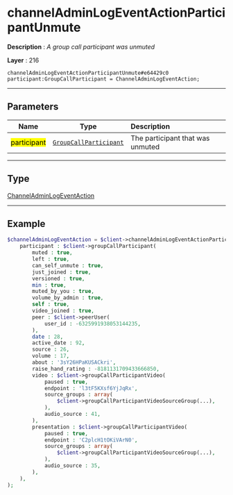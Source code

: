 # channelAdminLogEventActionParticipantUnmute

**Description** : *A group call participant was unmuted*

**Layer** : 216

```tl
channelAdminLogEventActionParticipantUnmute#e64429c0 participant:GroupCallParticipant = ChannelAdminLogEventAction;
```

---

## Parameters

| Name | Type | Description |
| :---: | :---: | :--- |
| <mark>participant</mark> | [`GroupCallParticipant`](type/GroupCallParticipant) | The participant that was unmuted |

---

## Type

[ChannelAdminLogEventAction](type/ChannelAdminLogEventAction)

---

## Example

```php
$channelAdminLogEventAction = $client->channelAdminLogEventActionParticipantUnmute(
	participant : $client->groupCallParticipant(
		muted : true,
		left : true,
		can_self_unmute : true,
		just_joined : true,
		versioned : true,
		min : true,
		muted_by_you : true,
		volume_by_admin : true,
		self : true,
		video_joined : true,
		peer : $client->peerUser(
			user_id : -6325991938053144235,
		),
		date : 28,
		active_date : 92,
		source : 26,
		volume : 17,
		about : '3sY26HPaKUSACkri',
		raise_hand_rating : -8181131709433666850,
		video : $client->groupCallParticipantVideo(
			paused : true,
			endpoint : 'l3tF5KXsf6YjJqRx',
			source_groups : array(
				$client->groupCallParticipantVideoSourceGroup(...),
			),
			audio_source : 41,
		),
		presentation : $client->groupCallParticipantVideo(
			paused : true,
			endpoint : 'C2plcH1tOKiVArN0',
			source_groups : array(
				$client->groupCallParticipantVideoSourceGroup(...),
			),
			audio_source : 35,
		),
	),
);
```